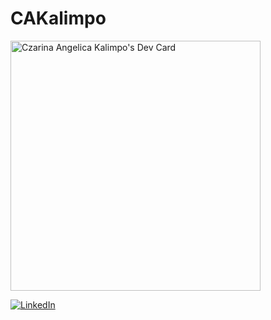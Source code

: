 # CAKalimpo

<a href="https://app.daily.dev/ca_kalimpo"><img src="https://api.daily.dev/devcards/f5767c4fec6245ceb783c3fdb85404c7.png?r=rsw" width="400" alt="Czarina Angelica Kalimpo's Dev Card"/></a>

[![LinkedIn](https://img.shields.io/badge/LinkedIn-%230077B5.svg?logo=linkedin&logoColor=white)](https://www.linkedin.com/in/czarina-angelica-kalimpo/)
